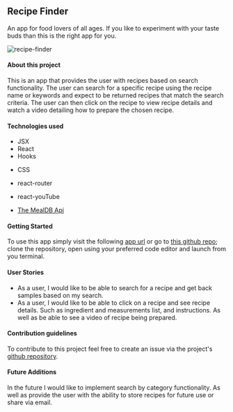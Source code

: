 ## Recipe Finder

An app for food lovers of all ages. If you like to experiment with your taste buds than this is the right app for you.

![recipe-finder](https://user-images.githubusercontent.com/57410699/73405631-67c0d200-42c2-11ea-9875-b28ba4639535.png)

#### About this project

This is an app that provides the user with recipes based on search functionality. The user can search for a specific recipe using the recipe name or keywords and expect to be returned recipes that match the search criteria. The user can then click on the recipe to view recipe details and watch a video detailing how to prepare the chosen recipe.

#### Technologies used

- JSX
- React
- Hooks

* CSS
* react-router
* react-youTube

* [The MealDB Api](https://www.themealdb.com/api.php)

#### Getting Started

To use this app simply visit the following [app url](https://recipe-finder-app20.herokuapp.com/) or go to [this github repo](https://github.com/mmarmol88/recipe-finder); clone the repository, open using your preferred code editor and launch from you terminal.

#### User Stories

- As a user, I would like to be able to search for a recipe and get back samples based on my search.
- As a user, I would like to be able to click on a recipe and see recipe details. Such as ingredient and measurements list, and instructions. As well as be able to see a video of recipe being prepared.

#### Contribution guidelines

To contribute to this project feel free to create an issue via the project's [github repository](https://github.com/mmarmol88/recipe-finder).

#### Future Additions

In the future I would like to implement search by category functionality. As well as provide the user with the ability to store recipes for future use or share via email.

